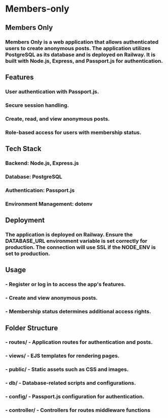 # Members-only
## Members Only
### Members Only is a web application that allows authenticated users to create anonymous posts. The application utilizes PostgreSQL as its database and is deployed on Railway. It is built with Node.js, Express, and Passport.js for authentication.

## Features

### User authentication with Passport.js.

### Secure session handling.

### Create, read, and view anonymous posts.

### Role-based access for users with membership status.

## Tech Stack

### Backend: Node.js, Express.js

### Database: PostgreSQL

### Authentication: Passport.js

### Environment Management: dotenv

## Deployment
### The application is deployed on Railway. Ensure the DATABASE_URL environment variable is set correctly for production. The connection will use SSL if the NODE_ENV is set to production.
## Usage
### - Register or log in to access the app's features.
### - Create and view anonymous posts.
### - Membership status determines additional access rights.
## Folder Structure
### - routes/ - Application routes for authentication and posts.
### - views/ - EJS templates for rendering pages.
### - public/ - Static assets such as CSS and images.
### - db/ - Database-related scripts and configurations.
### - config/ - Passport.js configuration for authentication.
### - controller/ - Controllers for routes middleware functions
